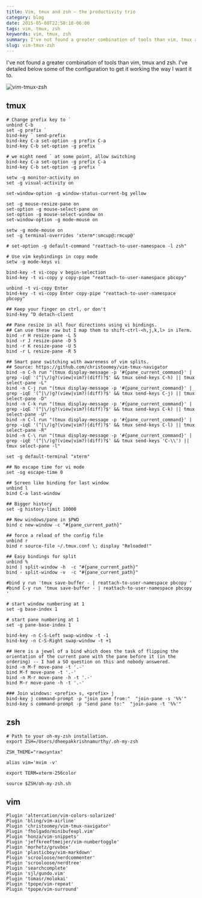 ```yaml
---
title: Vim, tmux and zsh — the productivity trio
category: blog
date: 2015-05-08T22:58:18-06:00
tags: vim, tmux, zsh
keywords: vim, tmux, zsh
summary: I've not found a greater combination of tools than vim, tmux and zsh. I've detailed below some of the configuration ...
slug: vim-tmux-zsh
---
```


I've not found a greater combination of tools than vim, tmux and zsh. I've detailed below some of the configuration to get it working the way I want it to.

![vim-tmux-zsh](/images/vim-tmux-zsh.png)

## tmux

    # Change prefix key to `
    unbind C-b
    set -g prefix `
    bind-key ` send-prefix
    bind-key C-a set-option -g prefix C-a
    bind-key C-b set-option -g prefix `

    # we might need ` at some point, allow switching
    bind-key C-a set-option -g prefix C-a
    bind-key C-b set-option -g prefix `

    setw -g monitor-activity on
    set -g visual-activity on

    set-window-option -g window-status-current-bg yellow

    set -g mouse-resize-pane on
    set-option -g mouse-select-pane on
    set-option -g mouse-select-window on
    set-window-option -g mode-mouse on

    setw -g mode-mouse on
    set -g terminal-overrides 'xterm*:smcup@:rmcup@'

    # set-option -g default-command "reattach-to-user-namespace -l zsh"

    # Use vim keybindings in copy mode
    setw -g mode-keys vi

    bind-key -t vi-copy v begin-selection
    bind-key -t vi-copy y copy-pipe "reattach-to-user-namespace pbcopy"

    unbind -t vi-copy Enter
    bind-key -t vi-copy Enter copy-pipe "reattach-to-user-namespace pbcopy"

    ## Keep your finger on ctrl, or don't
    bind-key ^D detach-client

    ## Pane resize in all four directions using vi bindings.
    ## Can use these raw but I map them to shift-ctrl-<h,j,k,l> in iTerm.
    bind -r H resize-pane -L 5
    bind -r J resize-pane -D 5
    bind -r K resize-pane -U 5
    bind -r L resize-pane -R 5

    ## Smart pane switching with awareness of vim splits.
    ## Source: https://github.com/christoomey/vim-tmux-navigator
    bind -n C-h run "(tmux display-message -p '#{pane_current_command}' | grep -iqE '(^|\/)g?(view|vim?)(diff)?$' && tmux send-keys C-h) || tmux select-pane -L"
    bind -n C-j run "(tmux display-message -p '#{pane_current_command}' | grep -iqE '(^|\/)g?(view|vim?)(diff)?$' && tmux send-keys C-j) || tmux select-pane -D"
    bind -n C-k run "(tmux display-message -p '#{pane_current_command}' | grep -iqE '(^|\/)g?(view|vim?)(diff)?$' && tmux send-keys C-k) || tmux select-pane -U"
    bind -n C-l run "(tmux display-message -p '#{pane_current_command}' | grep -iqE '(^|\/)g?(view|vim?)(diff)?$' && tmux send-keys C-l) || tmux select-pane -R"
    bind -n C-\ run "(tmux display-message -p '#{pane_current_command}' | grep -iqE '(^|\/)g?(view|vim?)(diff)?$' && tmux send-keys 'C-\\') || tmux select-pane -l"

    set -g default-terminal "xterm"

    ## No escape time for vi mode
    set -sg escape-time 0

    ## Screen like binding for last window
    unbind l
    bind C-a last-window

    ## Bigger history
    set -g history-limit 10000

    ## New windows/pane in $PWD
    bind c new-window -c "#{pane_current_path}"

    ## force a reload of the config file
    unbind r
    bind r source-file ~/.tmux.conf \; display "Reloaded!"

    ## Easy bindings for split
    unbind %
    bind | split-window -h  -c "#{pane_current_path}"
    bind - split-window -v  -c "#{pane_current_path}"

    #bind y run 'tmux save-buffer - | reattach-to-user-namespace pbcopy '
    #bind C-y run 'tmux save-buffer - | reattach-to-user-namespace pbcopy '

    # start window numbering at 1
    set -g base-index 1

    # start pane numbering at 1
    set -g pane-base-index 1

    bind-key -n C-S-Left swap-window -t -1
    bind-key -n C-S-Right swap-window -t +1

    ## Here is a jewel of a bind which does the task of flipping the orientation of the current pane with the pane before it (in the ordering) -- I had a SO question on this and nobody answered.
    bind -n M-f move-pane -t '.-'
    bind M-f move-pane -t '.-'
    bind -n M-r move-pane -h -t '.-'
    bind M-r move-pane -h -t '.-'

    ### Join windows: <prefix> s, <prefix> j
    bind-key j command-prompt -p "join pane from:"  "join-pane -s '%%'"
    bind-key s command-prompt -p "send pane to:"  "join-pane -t '%%'"


## zsh

    # Path to your oh-my-zsh installation.
    export ZSH=/Users/dheepakkrishnamurthy/.oh-my-zsh

    ZSH_THEME="rawsyntax"

    alias vim='mvim -v'

    export TERM=xterm-256color

    source $ZSH/oh-my-zsh.sh


## vim

    Plugin 'altercation/vim-colors-solarized'
    Plugin 'bling/vim-airline'
    Plugin 'christoomey/vim-tmux-navigator'
    Plugin 'fholgado/minibufexpl.vim'
    Plugin 'honza/vim-snippets'
    Plugin 'jeffkreeftmeijer/vim-numbertoggle'
    Plugin 'morhetz/gruvbox'
    Plugin 'plasticboy/vim-markdown'
    Plugin 'scrooloose/nerdcommenter'
    Plugin 'scrooloose/nerdtree'
    Plugin 'searchcomplete'
    Plugin 'sjl/gundo.vim'
    Plugin 'tomasr/molokai'
    Plugin 'tpope/vim-repeat'
    Plugin 'tpope/vim-surround'
